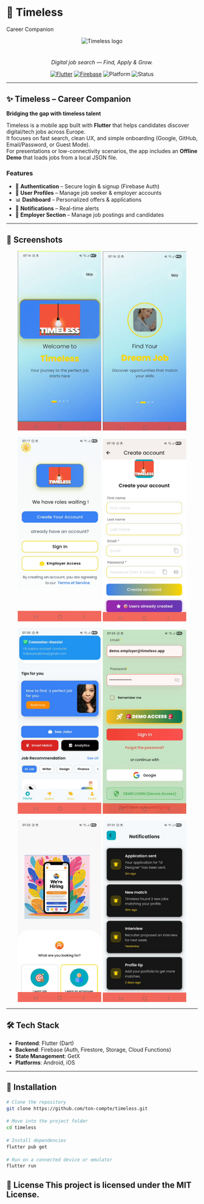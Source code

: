 # 🚀 Timeless  
Career Companion


<p align="center">
  <img src="https://zupimages.net/up/25/39/ftc9.png" alt="Timeless logo" width="300">
</p>



<h1 align="center"></h1>
<p align="center"><em>Digital job search — Find, Apply & Grow.</em></p>

<p align="center">
  <a href="https://flutter.dev"><img alt="Flutter" src="https://img.shields.io/badge/Flutter-3.x-02569B?logo=flutter&logoColor=white"></a>
  <a href="https://firebase.google.com"><img alt="Firebase" src="https://img.shields.io/badge/Firebase-Auth%20%7C%20Firestore-FFCA28?logo=firebase&logoColor=black"></a>
  <img alt="Platform" src="https://img.shields.io/badge/Platform-Android-3DDC84?logo=android&logoColor=white">
  <img alt="Status" src="https://img.shields.io/badge/Status-Demo%20Day-4CAF50">
</p>

---

## ✨ Timeless – Career Companion

**Bridging the gap with timeless talent**

Timeless is a mobile app built with **Flutter** that helps candidates discover digital/tech jobs across Europe.  
It focuses on fast search, clean UX, and simple onboarding (Google, GitHub, Email/Password, or Guest Mode).  
For presentations or low-connectivity scenarios, the app includes an **Offline Demo** that loads jobs from a local JSON file.

### Features
- 🔐 **Authentication** – Secure login & signup (Firebase Auth)  
- 👤 **User Profiles** – Manage job seeker & employer accounts  
- 📊 **Dashboard** – Personalized offers & applications  
- 🔔 **Notifications** – Real-time alerts  
- 🏢 **Employer Section** – Manage job postings and candidates  

---

## 📸 Screenshots

<p align="center">
  <img src="assets/screenshots/caroussel1.png" alt="Caroussel 1" width="220"/>
  <img src="assets/screenshots/caroussel2.png" alt="Caroussel 2" width="220"/>
</p>
<p align="center">
  <img src="assets/screenshots/SIGNIN.png" alt="Sign In" width="220"/>
  <img src="assets/screenshots/CreateAccount.png" alt="Create Account" width="220"/>
</p>
<p align="center">

<img src="assets/screenshots/Dashboard.png" alt="Dashboard" width="220"/>
<img src="assets/screenshots/EmployerScreen.png" alt="Employer Screen 2" width="220"/>

  
<p align="center">
 
  <img src="assets/screenshots/Hiring.png" alt="Hiring" width="220"/>
  <img src="assets/screenshots/Notifs.png" alt="Notifications" width="220"/>
</p>
<p align="center">
  
</p>



---

## 🛠️ Tech Stack
- **Frontend**: Flutter (Dart)  
- **Backend**: Firebase (Auth, Firestore, Storage, Cloud Functions)  
- **State Management**: GetX  
- **Platforms**: Android, iOS  

---

## 🚧 Installation

```bash
# Clone the repository
git clone https://github.com/ton-compte/timeless.git

# Move into the project folder
cd timeless

# Install dependencies
flutter pub get

# Run on a connected device or emulator
flutter run
```

📜 License
This project is licensed under the MIT License.
---
